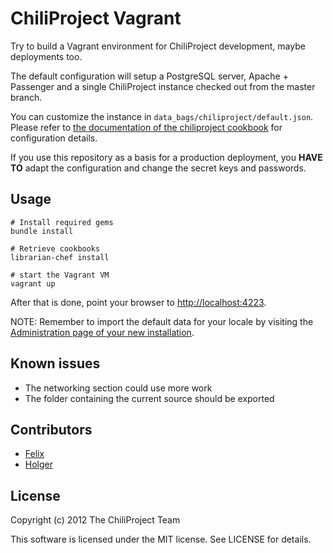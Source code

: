 # ChiliProject Vagrant

Try to build a Vagrant environment for ChiliProject development, maybe
deployments too.

The default configuration will setup a PostgreSQL server, Apache + Passenger
and a single ChiliProject instance checked out from the master branch.

You can customize the instance in `data_bags/chiliproject/default.json`.
Please refer to [the documentation of the chiliproject
cookbook](https://github.com/chiliproject/cookbook/blob/master/README.md)
for configuration details.

If you use this repository as a basis for a production deployment, you **HAVE
TO** adapt the configuration and change the secret keys and passwords.

## Usage

    # Install required gems
    bundle install

    # Retrieve cookbooks
    librarian-chef install

    # start the Vagrant VM
    vagrant up

After that is done, point your browser to <http://localhost:4223>.

NOTE: Remember to import the default data for your locale by visiting the
[Administration page of your new installation](http://localhost:4223/admin).

## Known issues

* The networking section could use more work
* The folder containing the current source should be exported

## Contributors

* [Felix](https://github.com/thegcat)
* [Holger](https://github.com/meineerde)

## License

Copyright (c) 2012 The ChiliProject Team

This software is licensed under the MIT license. See LICENSE for details.
